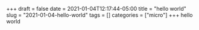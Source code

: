 +++draft = falsedate = 2021-01-04T12:17:44-05:00title = "hello world"slug = "2021-01-04-hello-world"tags = []categories = ["micro"]+++hello world